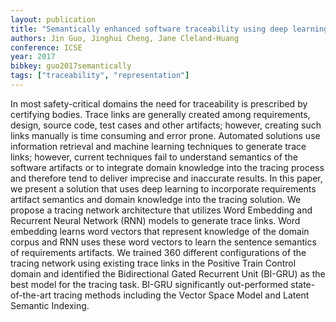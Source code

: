 ```yaml
---
layout: publication
title: "Semantically enhanced software traceability using deep learning techniques"
authors: Jin Guo, Jinghui Cheng, Jane Cleland-Huang
conference: ICSE
year: 2017
bibkey: guo2017semantically
tags: ["traceability", "representation"]
---
```

In most safety-critical domains the need for traceability is prescribed by certifying bodies. Trace links are generally created among requirements, design, source code, test cases and other artifacts; however, creating such links manually is time consuming and error prone. Automated solutions use information retrieval and machine learning techniques to generate trace links; however, current techniques fail to understand semantics of the software artifacts or to integrate domain knowledge into the tracing process and therefore tend to deliver imprecise and inaccurate results. In this paper, we present a solution that uses deep learning to incorporate requirements artifact semantics and domain knowledge into the tracing solution. We propose a tracing network architecture that utilizes Word Embedding and Recurrent Neural Network (RNN) models to generate trace links. Word embedding learns word vectors that represent knowledge of the domain corpus and RNN uses these word vectors to learn the sentence semantics of requirements artifacts. We trained 360 different configurations of the tracing network using existing trace links in the Positive Train Control domain and identified the Bidirectional Gated Recurrent Unit (BI-GRU) as the best model for the tracing task. BI-GRU significantly out-performed state-of-the-art tracing methods including the Vector Space Model and Latent Semantic Indexing.
